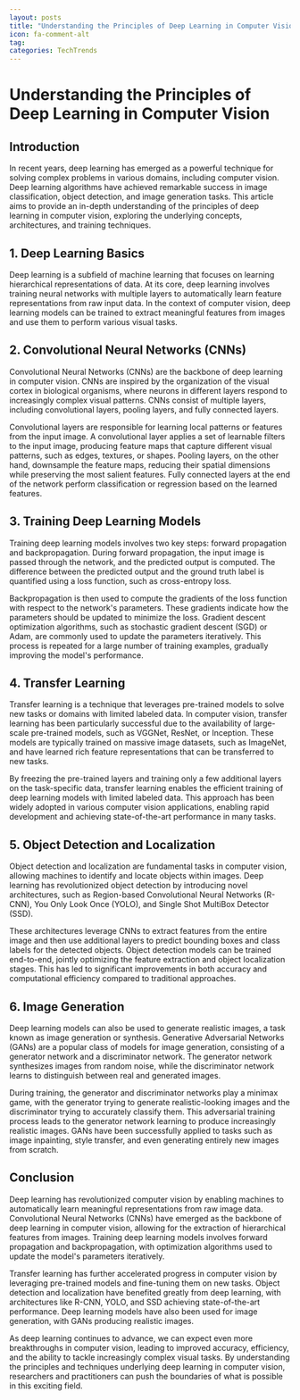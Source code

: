 ```yaml
---
layout: posts
title: "Understanding the Principles of Deep Learning in Computer Vision"
icon: fa-comment-alt
tag:      
categories: TechTrends
---
```



# Understanding the Principles of Deep Learning in Computer Vision

## Introduction

In recent years, deep learning has emerged as a powerful technique for solving complex problems in various domains, including computer vision. Deep learning algorithms have achieved remarkable success in image classification, object detection, and image generation tasks. This article aims to provide an in-depth understanding of the principles of deep learning in computer vision, exploring the underlying concepts, architectures, and training techniques.

## 1. Deep Learning Basics

Deep learning is a subfield of machine learning that focuses on learning hierarchical representations of data. At its core, deep learning involves training neural networks with multiple layers to automatically learn feature representations from raw input data. In the context of computer vision, deep learning models can be trained to extract meaningful features from images and use them to perform various visual tasks.

## 2. Convolutional Neural Networks (CNNs)

Convolutional Neural Networks (CNNs) are the backbone of deep learning in computer vision. CNNs are inspired by the organization of the visual cortex in biological organisms, where neurons in different layers respond to increasingly complex visual patterns. CNNs consist of multiple layers, including convolutional layers, pooling layers, and fully connected layers.

Convolutional layers are responsible for learning local patterns or features from the input image. A convolutional layer applies a set of learnable filters to the input image, producing feature maps that capture different visual patterns, such as edges, textures, or shapes. Pooling layers, on the other hand, downsample the feature maps, reducing their spatial dimensions while preserving the most salient features. Fully connected layers at the end of the network perform classification or regression based on the learned features.

## 3. Training Deep Learning Models

Training deep learning models involves two key steps: forward propagation and backpropagation. During forward propagation, the input image is passed through the network, and the predicted output is computed. The difference between the predicted output and the ground truth label is quantified using a loss function, such as cross-entropy loss.

Backpropagation is then used to compute the gradients of the loss function with respect to the network's parameters. These gradients indicate how the parameters should be updated to minimize the loss. Gradient descent optimization algorithms, such as stochastic gradient descent (SGD) or Adam, are commonly used to update the parameters iteratively. This process is repeated for a large number of training examples, gradually improving the model's performance.

## 4. Transfer Learning

Transfer learning is a technique that leverages pre-trained models to solve new tasks or domains with limited labeled data. In computer vision, transfer learning has been particularly successful due to the availability of large-scale pre-trained models, such as VGGNet, ResNet, or Inception. These models are typically trained on massive image datasets, such as ImageNet, and have learned rich feature representations that can be transferred to new tasks.

By freezing the pre-trained layers and training only a few additional layers on the task-specific data, transfer learning enables the efficient training of deep learning models with limited labeled data. This approach has been widely adopted in various computer vision applications, enabling rapid development and achieving state-of-the-art performance in many tasks.

## 5. Object Detection and Localization

Object detection and localization are fundamental tasks in computer vision, allowing machines to identify and locate objects within images. Deep learning has revolutionized object detection by introducing novel architectures, such as Region-based Convolutional Neural Networks (R-CNN), You Only Look Once (YOLO), and Single Shot MultiBox Detector (SSD).

These architectures leverage CNNs to extract features from the entire image and then use additional layers to predict bounding boxes and class labels for the detected objects. Object detection models can be trained end-to-end, jointly optimizing the feature extraction and object localization stages. This has led to significant improvements in both accuracy and computational efficiency compared to traditional approaches.

## 6. Image Generation

Deep learning models can also be used to generate realistic images, a task known as image generation or synthesis. Generative Adversarial Networks (GANs) are a popular class of models for image generation, consisting of a generator network and a discriminator network. The generator network synthesizes images from random noise, while the discriminator network learns to distinguish between real and generated images.

During training, the generator and discriminator networks play a minimax game, with the generator trying to generate realistic-looking images and the discriminator trying to accurately classify them. This adversarial training process leads to the generator network learning to produce increasingly realistic images. GANs have been successfully applied to tasks such as image inpainting, style transfer, and even generating entirely new images from scratch.

## Conclusion

Deep learning has revolutionized computer vision by enabling machines to automatically learn meaningful representations from raw image data. Convolutional Neural Networks (CNNs) have emerged as the backbone of deep learning in computer vision, allowing for the extraction of hierarchical features from images. Training deep learning models involves forward propagation and backpropagation, with optimization algorithms used to update the model's parameters iteratively.

Transfer learning has further accelerated progress in computer vision by leveraging pre-trained models and fine-tuning them on new tasks. Object detection and localization have benefited greatly from deep learning, with architectures like R-CNN, YOLO, and SSD achieving state-of-the-art performance. Deep learning models have also been used for image generation, with GANs producing realistic images.

As deep learning continues to advance, we can expect even more breakthroughs in computer vision, leading to improved accuracy, efficiency, and the ability to tackle increasingly complex visual tasks. By understanding the principles and techniques underlying deep learning in computer vision, researchers and practitioners can push the boundaries of what is possible in this exciting field.